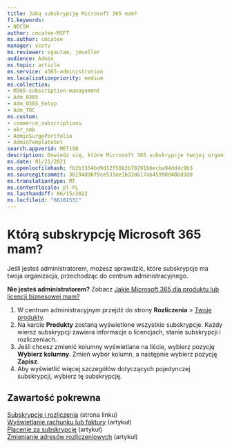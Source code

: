 ```yaml
---
title: Jaką subskrypcję Microsoft 365 mam?
f1.keywords:
- NOCSH
author: cmcatee-MSFT
ms.author: cmcatee
manager: scotv
ms.reviewer: sgautam, jmueller
audience: Admin
ms.topic: article
ms.service: o365-administration
ms.localizationpriority: medium
ms.collection:
- M365-subscription-management
- Adm_O365
- Adm_O365_Setup
- Adm_TOC
ms.custom:
- commerce_subscriptions
- okr_smb
- AdminSurgePortfolio
- AdminTemplateSet
search.appverid: MET150
description: Dowiedz się, które Microsoft 365 subskrypcje twojej organizacji, przechodząc do strony Twoje produkty.
ms.date: 01/21/2021
ms.openlocfilehash: fb2b3354bd9d12f50b2b70291b6ecba94dd4c9b3
ms.sourcegitcommit: 3b194dd6f9ce531ae1b33d617ab45990d48bd3d0
ms.translationtype: MT
ms.contentlocale: pl-PL
ms.lasthandoff: 06/15/2022
ms.locfileid: "66101531"
---
```

# <a name="which-microsoft-365-subscription-do-i-have"></a>Którą subskrypcję Microsoft 365 mam?

Jeśli jesteś administratorem, możesz sprawdzić, które subskrypcje ma twoja organizacja, przechodząc do centrum administracyjnego.
  
**Nie jesteś administratorem?** Zobacz [Jakie Microsoft 365 dla produktu lub licencji biznesowej mam?](https://support.microsoft.com/office/f8ab5e25-bf3f-4a47-b264-174b1ee925fd)

1. W centrum administracyjnym przejdź do strony **Rozliczenia** \> <a href="https://go.microsoft.com/fwlink/p/?linkid=842054" target="_blank">Twoje produkty</a>.
2. Na karcie **Produkty** zostaną wyświetlone wszystkie subskrypcje. Każdy wiersz subskrypcji zawiera informacje o licencjach, stanie subskrypcji i rozliczeniach.
3. Jeśli chcesz zmienić kolumny wyświetlane na liście, wybierz pozycję **Wybierz kolumny**. Zmień wybór kolumn, a następnie wybierz pozycję **Zapisz**.
4. Aby wyświetlić więcej szczegółów dotyczących pojedynczej subskrypcji, wybierz tę subskrypcję.

## <a name="related-content"></a>Zawartość pokrewna
  
[Subskrypcje i rozliczenia](../../commerce/index.yml) (strona linku)\
[Wyświetlanie rachunku lub faktury](../../commerce/billing-and-payments/view-your-bill-or-invoice.md) (artykuł)\
[Płacenie za subskrypcję](../../commerce/billing-and-payments/pay-for-your-subscription.md) (artykuł)\
[Zmienianie adresów rozliczeniowych](../../commerce/billing-and-payments/change-your-billing-addresses.md) (artykuł)